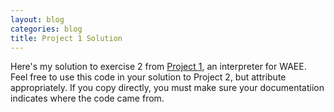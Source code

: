 ```yaml
---
layout: blog
categories: blog
title: Project 1 Solution
---
```

Here's my solution to exercise 2 from [Project 1](http://palexand.github.io/eecs662/resources/waee.rkt), an interpreter for WAEE.  Feel free to use this code in your solution to Project 2, but attribute appropriately. If you copy directly, you must make sure your documentatiion indicates where the code came from.
